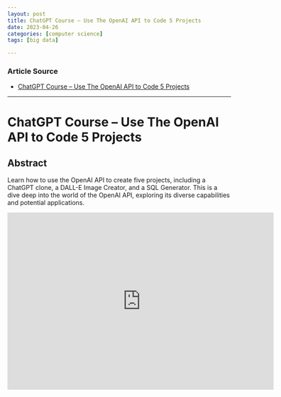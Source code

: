 ```yaml
---
layout: post
title: ChatGPT Course – Use The OpenAI API to Code 5 Projects   
date: 2023-04-26
categories: [computer science]
tags: [big data]

---
```


### Article Source

* [ChatGPT Course – Use The OpenAI API to Code 5 Projects](https://www.youtube.com/watch?v=uRQH2CFvedY)


---

# ChatGPT Course – Use The OpenAI API to Code 5 Projects

## Abstract

Learn how to use the OpenAI API to create five projects, including a ChatGPT clone, a DALL-E Image Creator, and a SQL Generator. This is a dive deep into the world of the OpenAI API, exploring its diverse capabilities and potential applications.


<iframe width="600" height="400" src="https://www.youtube.com/embed/uRQH2CFvedY" title="YouTube video player" frameborder="0" allow="accelerometer; autoplay; clipboard-write; encrypted-media; gyroscope; picture-in-picture; web-share" allowfullscreen></iframe>